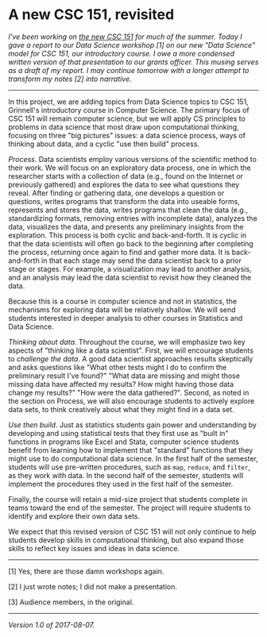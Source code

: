A new CSC 151, revisited
========================

_I've been working on [the new CSC 151](new-csc151-2017-06-05) for much
of the summer.  Today I gave a report to our Data Science workshop [1]
on our new "Data Science" model for CSC 151, our introductory course.
I owe a more condensed written version of that presentation to our grants
officer.  This musing serves as a draft of my report.  I may continue
tomorrow with a longer attempt to transform my notes [2] into narrative._

---

In this project, we are adding topics from Data Science topics to 
CSC 151, Grinnell's introductory course in Computer Science.  The
primary focus of CSC 151 will remain computer science, but we will
apply CS principles to problems in data science that most draw upon
computational thinking, focusing on three "big pictures" issues: a
data science process, ways of thinking about data, and a cyclic
"use then build" process.

_Process_.  Data scientists employ various versions of the scientific
method to their work.  We will focus on an exploratory data process,
one in which the researcher starts with a collection of data (e.g.,
found on the Internet or previously gathered) and explores the data
to see what questions they reveal.  After finding or gathering data,
one develops a question or questions, writes programs that transform the
data into useable forms, represents and stores the data, writes programs
that clean the data (e.g., standardizing formats, removing entries with
incomplete data), analyzes the data, visualizes the data, and presents
any preliminary insights from the exploration.  This process is both
cyclic and back-and-forth.  It is cyclic in that the data scientists will
often go back to the beginning after completing the process, returning
once again to find and gather more data.  It is back-and-forth in that
each stage may send the data scientist back to a prior stage or stages.
For example, a visualization may lead to another analysis, and an analysis
may lead the data scientist to revisit how they cleaned the data.

Because this is a course in computer science and not in statistics, the
mechanisms for exploring data will be relatively shallow.  We will send
students interested in deeper analysis to other courses in Statistics and
Data Science.

_Thinking about data_.  Throughout the course, we will emphasize two key
aspects of "thinking like a data scientist".  First, we will encourage 
students to *challenge the data*.  A good data scientist approaches results
skeptically and asks questions like "What other tests might I do to confirm
the preliminary result I've found?"  "What data are missing and might those
missing data have affected my results?  How might having those data change
my results?"  "How were the data gathered?".  Second, as noted in the
section on Process, we will also encourage students to actively explore
data sets, to think creatively about what they might find in a data set.

_Use then build_.  Just as statistics students gain power and
understanding by developing and using statistical tests that they first
use as "built in" functions in programs like Excel and Stata, computer
science students benefit from learning how to implement that "standard"
functions that they might use to do computational data science.  In the
first half of the semester, students will use pre-written procedures,
such as `map`, `reduce`, and `filter`, as they work with data.  In the
second half of the semester, students will implement the procedures
they used in the first half of the semester.

Finally, the course will retain a mid-size project that students complete
in teams toward the end of the semester.  The project will require students
to identify and explore their own data sets.  

We expect that this revised version of CSC 151 will not only continue to 
help students develop skills in computational thinking, but also expand
those skills to reflect key issues and ideas in data science.

---

[1] Yes, there are those damn workshops again.

[2] I just wrote notes; I did not make a presentation.

[3] Audience members, in the original.

---

*Version 1.0 of 2017-08-07.*

